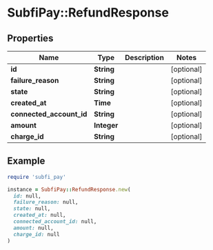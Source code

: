 # SubfiPay::RefundResponse

## Properties

| Name | Type | Description | Notes |
| ---- | ---- | ----------- | ----- |
| **id** | **String** |  | [optional] |
| **failure_reason** | **String** |  | [optional] |
| **state** | **String** |  | [optional] |
| **created_at** | **Time** |  | [optional] |
| **connected_account_id** | **String** |  | [optional] |
| **amount** | **Integer** |  | [optional] |
| **charge_id** | **String** |  | [optional] |

## Example

```ruby
require 'subfi_pay'

instance = SubfiPay::RefundResponse.new(
  id: null,
  failure_reason: null,
  state: null,
  created_at: null,
  connected_account_id: null,
  amount: null,
  charge_id: null
)
```

